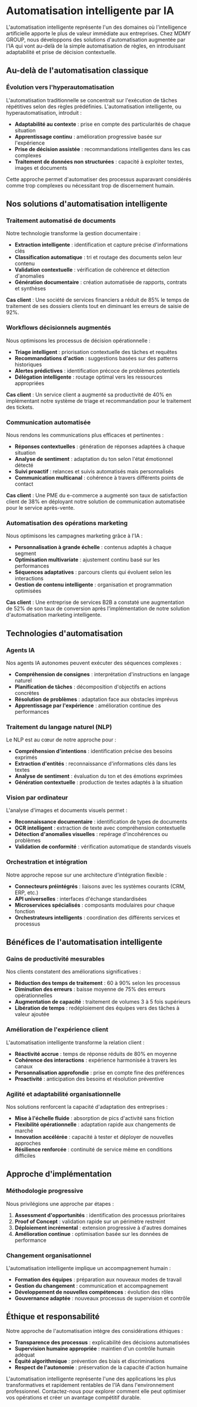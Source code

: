 # Automatisation intelligente par IA

L'automatisation intelligente représente l'un des domaines où l'intelligence artificielle apporte le plus de valeur immédiate aux entreprises. Chez MDMY GROUP, nous développons des solutions d'automatisation augmentée par l'IA qui vont au-delà de la simple automatisation de règles, en introduisant adaptabilité et prise de décision contextuelle.

## Au-delà de l'automatisation classique

### Évolution vers l'hyperautomatisation

L'automatisation traditionnelle se concentrait sur l'exécution de tâches répétitives selon des règles prédéfinies. L'automatisation intelligente, ou hyperautomatisation, introduit :

- **Adaptabilité au contexte** : prise en compte des particularités de chaque situation
- **Apprentissage continu** : amélioration progressive basée sur l'expérience
- **Prise de décision assistée** : recommandations intelligentes dans les cas complexes
- **Traitement de données non structurées** : capacité à exploiter textes, images et documents

Cette approche permet d'automatiser des processus auparavant considérés comme trop complexes ou nécessitant trop de discernement humain.

## Nos solutions d'automatisation intelligente

### Traitement automatisé de documents

Notre technologie transforme la gestion documentaire :

- **Extraction intelligente** : identification et capture précise d'informations clés
- **Classification automatique** : tri et routage des documents selon leur contenu
- **Validation contextuelle** : vérification de cohérence et détection d'anomalies
- **Génération documentaire** : création automatisée de rapports, contrats et synthèses

**Cas client** : Une société de services financiers a réduit de 85% le temps de traitement de ses dossiers clients tout en diminuant les erreurs de saisie de 92%.

### Workflows décisionnels augmentés

Nous optimisons les processus de décision opérationnelle :

- **Triage intelligent** : priorisation contextuelle des tâches et requêtes
- **Recommandations d'action** : suggestions basées sur des patterns historiques
- **Alertes prédictives** : identification précoce de problèmes potentiels
- **Délégation intelligente** : routage optimal vers les ressources appropriées

**Cas client** : Un service client a augmenté sa productivité de 40% en implémentant notre système de triage et recommandation pour le traitement des tickets.

### Communication automatisée

Nous rendons les communications plus efficaces et pertinentes :

- **Réponses contextuelles** : génération de réponses adaptées à chaque situation
- **Analyse de sentiment** : adaptation du ton selon l'état émotionnel détecté
- **Suivi proactif** : relances et suivis automatisés mais personnalisés
- **Communication multicanal** : cohérence à travers différents points de contact

**Cas client** : Une PME du e-commerce a augmenté son taux de satisfaction client de 38% en déployant notre solution de communication automatisée pour le service après-vente.

### Automatisation des opérations marketing

Nous optimisons les campagnes marketing grâce à l'IA :

- **Personnalisation à grande échelle** : contenus adaptés à chaque segment
- **Optimisation multivariate** : ajustement continu basé sur les performances
- **Séquences adaptatives** : parcours clients qui évoluent selon les interactions
- **Gestion de contenu intelligente** : organisation et programmation optimisées

**Cas client** : Une entreprise de services B2B a constaté une augmentation de 52% de son taux de conversion après l'implémentation de notre solution d'automatisation marketing intelligente.

## Technologies d'automatisation

### Agents IA

Nos agents IA autonomes peuvent exécuter des séquences complexes :

- **Compréhension de consignes** : interprétation d'instructions en langage naturel
- **Planification de tâches** : décomposition d'objectifs en actions concrètes
- **Résolution de problèmes** : adaptation face aux obstacles imprévus
- **Apprentissage par l'expérience** : amélioration continue des performances

### Traitement du langage naturel (NLP)

Le NLP est au cœur de notre approche pour :

- **Compréhension d'intentions** : identification précise des besoins exprimés
- **Extraction d'entités** : reconnaissance d'informations clés dans les textes
- **Analyse de sentiment** : évaluation du ton et des émotions exprimées
- **Génération contextuelle** : production de textes adaptés à la situation

### Vision par ordinateur

L'analyse d'images et documents visuels permet :

- **Reconnaissance documentaire** : identification de types de documents
- **OCR intelligent** : extraction de texte avec compréhension contextuelle
- **Détection d'anomalies visuelles** : repérage d'incohérences ou problèmes
- **Validation de conformité** : vérification automatique de standards visuels

### Orchestration et intégration

Notre approche repose sur une architecture d'intégration flexible :

- **Connecteurs préintégrés** : liaisons avec les systèmes courants (CRM, ERP, etc.)
- **API universelles** : interfaces d'échange standardisées
- **Microservices spécialisés** : composants modulaires pour chaque fonction
- **Orchestrateurs intelligents** : coordination des différents services et processus

## Bénéfices de l'automatisation intelligente

### Gains de productivité mesurables

Nos clients constatent des améliorations significatives :

- **Réduction des temps de traitement** : 60 à 90% selon les processus
- **Diminution des erreurs** : baisse moyenne de 75% des erreurs opérationnelles
- **Augmentation de capacité** : traitement de volumes 3 à 5 fois supérieurs
- **Libération de temps** : redéploiement des équipes vers des tâches à valeur ajoutée

### Amélioration de l'expérience client

L'automatisation intelligente transforme la relation client :

- **Réactivité accrue** : temps de réponse réduits de 80% en moyenne
- **Cohérence des interactions** : expérience harmonisée à travers les canaux
- **Personnalisation approfondie** : prise en compte fine des préférences
- **Proactivité** : anticipation des besoins et résolution préventive

### Agilité et adaptabilité organisationnelle

Nos solutions renforcent la capacité d'adaptation des entreprises :

- **Mise à l'échelle fluide** : absorption de pics d'activité sans friction
- **Flexibilité opérationnelle** : adaptation rapide aux changements de marché
- **Innovation accélérée** : capacité à tester et déployer de nouvelles approches
- **Résilience renforcée** : continuité de service même en conditions difficiles

## Approche d'implémentation

### Méthodologie progressive

Nous privilégions une approche par étapes :

1. **Assessment d'opportunités** : identification des processus prioritaires
2. **Proof of Concept** : validation rapide sur un périmètre restreint
3. **Déploiement incrémental** : extension progressive à d'autres domaines
4. **Amélioration continue** : optimisation basée sur les données de performance

### Changement organisationnel

L'automatisation intelligente implique un accompagnement humain :

- **Formation des équipes** : préparation aux nouveaux modes de travail
- **Gestion du changement** : communication et accompagnement
- **Développement de nouvelles compétences** : évolution des rôles
- **Gouvernance adaptée** : nouveaux processus de supervision et contrôle

## Éthique et responsabilité

Notre approche de l'automatisation intègre des considérations éthiques :

- **Transparence des processus** : explicabilité des décisions automatisées
- **Supervision humaine appropriée** : maintien d'un contrôle humain adéquat
- **Équité algorithmique** : prévention des biais et discriminations
- **Respect de l'autonomie** : préservation de la capacité d'action humaine

L'automatisation intelligente représente l'une des applications les plus transformatives et rapidement rentables de l'IA dans l'environnement professionnel. Contactez-nous pour explorer comment elle peut optimiser vos opérations et créer un avantage compétitif durable.
